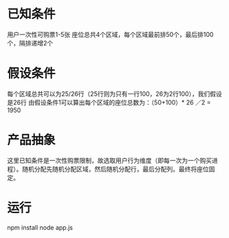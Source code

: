 # 已知条件
用户一次性可购票1-5张
座位总共4个区域，每个区域最前排50个，最后排100个，隔排递增2个

# 假设条件
每个区域总共可以为25/26行（25行则为只有一行100，26为2行100），我们假设是26行
由假设条件1可以算出每个区域的座位总数为：（50+100）* 26 ／2 = 1950

# 产品抽象
这里已知条件是一次性购票限制，故选取用户行为维度（即每一次为一个购买进程）。随机分配先随机分配区域，然后随机分配行，最后分配列。最终将座位固定。

# 运行
npm install
node app.js